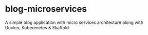 # blog-microservices

A simple blog application with micro services architecture along with Docker, Kuberenetes & Skaffold

